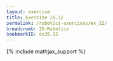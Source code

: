 ```yaml
---
layout: exercise
title: Exercise 25.12
permalink: /robotics-exercises/ex_12/
breadcrumb: 25-Robotics
bookmarkID: ex25.12
---
```

{% include mathjax_support %}
